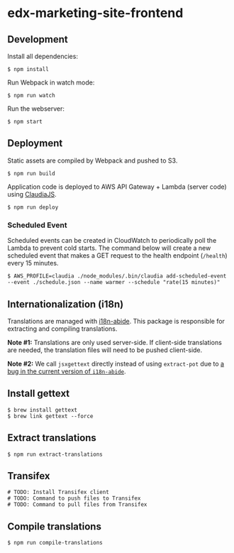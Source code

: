 # edx-marketing-site-frontend

## Development

Install all dependencies:

    $ npm install

Run Webpack in watch mode:

    $ npm run watch

Run the webserver:

    $ npm start

## Deployment

Static assets are compiled by Webpack and pushed to S3.

    $ npm run build

Application code is deployed to AWS API Gateway + Lambda (server code) using [ClaudiaJS](https://claudiajs.com/). 

    $ npm run deploy
    
### Scheduled Event

Scheduled events can be created in CloudWatch to periodically poll the Lambda to prevent cold starts. The command below
will create a new scheduled event that makes a GET request to the health endpoint (`/health`) every 15 minutes.

    $ AWS_PROFILE=claudia ./node_modules/.bin/claudia add-scheduled-event --event ./schedule.json --name warmer --schedule "rate(15 minutes)"


## Internationalization (i18n)

Translations are managed with [i18n-abide](https://www.npmjs.com/package/i18n-abide). This package is responsible for
extracting and compiling translations.

**Note #1:** Translations are only used server-side. If client-side translations are needed, the translation files will
 need to be pushed client-side. 

**Note #2:** We call `jsxgettext` directly instead of using `extract-pot` due to [a bug in the current version of 
`i18n-abide`](https://github.com/mozilla/i18n-abide/pull/111).

## Install gettext

    $ brew install gettext
    $ brew link gettext --force

## Extract translations

    $ npm run extract-translations

## Transifex

    # TODO: Install Transifex client
    # TODO: Command to push files to Transifex
    # TODO: Command to pull files from Transifex

## Compile translations

    $ npm run compile-translations 
